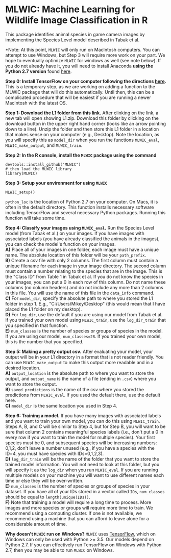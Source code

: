 # MLWIC: Machine Learning for Wildlife Image Classification in R

This package identifies animal species in game camera images by implementing the Species Level model described in Tabak et al.

*Note: At this point, `MLWIC` will only run on MacIntosh computers. You can attempt to use Windows, but Step 3 will require more work on your part. We hope to eventually optimize `MLWIC` for windows as well (see note below). If you do not already have it, you will need to install Anaconda <b>using the Python 2.7 version</b> found [here](https://www.anaconda.com/download/#macos). 

<b>Step 0: Install TensorFlow on your computer following the directions [here](https://www.tensorflow.org/install/).</b> This is a temporary step, as we are working on adding a function to the MLWIC package that will do this automatically. Until then, this can be a complicated procedure that will be easiest if you are running a newer MacIntosh with the latest OS. 

<b>Step 1: Download the L1 folder from this [link](https://drive.google.com/file/d/1_VH78A9AgCErMIcsbOlNEBXgASx2pRsP/view?usp=sharing).</b> After clinking on the link, a new tab will open showing L1.zip. Download this folder by clicking on the download button in the upper right hand corner (looks like an arrow pointing down to a line). Unzip the folder and then store this L1 folder in a location that makes sense on your computer (e.g., Desktop). Note the location, as you will specify this as `model_dir` when you run the functions `MLWIC_eval`, `MLWIC_make_output`, and `MLWIC_train`.

<b>Step 2: In the R console, install the `MLWIC` package using the command</b>
```
devtools::install_github("MLWIC")
# then load the MLWIC library
library(MLWIC)
```

<b>Step 3: Setup your environment for using `MLWIC`</b>
```
MLWIC_setup()
```
`python_loc` is the location of Python 2.7 on your computer. On Macs, it is often in the default directory. This function installs necessary software including TensorFlow and several necessary Python packages. Running this function will take some time. 

<b>Step 4: Classify your images using `MLWIC_eval`.</b> Run the Species Level model (from Tabak et al.) on your images. If you have images with associated labels (you have already classified the animals in the images), you can check the model's function on your images. \
<b>A)</b> Place all of your images in one folder, each image must have a unique name. The absolute location of this folder will be your `path_prefix`. \
<b>B)</b> Create a csv file with only 2 columns. The first column must contain a unique filename for each image in your image directory. The second column must contain a number relating to the species that are in the image. This is the "Class ID" from Table 1 in Tabak et al. If you do not know the species in your images, you can put a 0 in each row of this column. Do not name these columns (no column headers) and do not include any more than 2 columns in this file. You will use the name of this file in the `data_info` command. \
<b>C)</b> For `model_dir`, specify the absolute path to where you stored the L1 folder in step 1. E.g., "C:/Users/Mikey/Desktop" (this would mean that I have placed the L1 folder on my desktop). \
<b>D)</b> For `log_dir`, use the default if you are using our model from Tabak et al. If you trained your own model using `MLWIC_train`, use the `log_dir_train` that you specified in that function. \
<b>E)</b> `num_classes` is the number of species or groups of species in the model. If you are using our model, `num_classes=28`. If you trained your own model, this is the number that you specified. 


<b>Step 5: Making a pretty output csv.</b> After evaluating your model, your output will be in your L1 directory in a format that is not reader friendly. You can use `MLWIC_make_output` to make this output more readable and in a desired location.\
<b>A)</b> `output_location` is the absolute path to where you want to store the output, and `output_name` is the name of a file (ending in `.csv`) where you want to store the output. \
<b>B)</b> `saved_predictions` is the name of the csv where you stored the predictions from `MLWIC_eval`. If you used the default there, use the default here. \
<b>C)</b> `model_dir` is the same location you used in Step 4. 


<b>Step 6: Training a model.</b> If you have many images with associated labels and you want to train your own model, you can do this using `MLWIC_train`. Steps A, B, and C will be similar to Step 4, but for Step B, you will want to be sure that column 2 contains meaningful species labels (i.e., don't put a 0 in every row if you want to train the model for multiple species). Your first species must be 0, and subsequent species will be increasing numbers: 0,1,2, don't leave a number unused (e.g., if you have a species with the ID=4, you must have species with IDs=0,1,2,3). \
<b>D)</b> `log_dir_train` will be the name of the folder that you want to store the trained model information. You will not need to look at this folder, but you will specify it as the `log_dir` when you run `MLWIC_eval`. If you are running multiple models on your machine you will want to use different names each time or else they will be over-written. \
<b>E)</b> `num_classes` is the number of species or groups of species in your dataset. If you have all of your IDs stored in a vector called `IDs`, `num_classes` should be equal to `length(unique(IDs))`. \
<b>F)</b> Note that training a model will require a long time to process. More images and more species or groups will require more time to train. We recommend using a computing cluster. If one is not available, we recommend using a machine that you can afford to leave alone for a considerable amount of time. 


<b>Why doesn't `MLWIC` run on Windows?</b> `MLWIC` uses [TensorFlow](https://www.tensorflow.org/), which on Windows can only be used with Python >= 3.5. Our models depend on Python 2.7. If you can effectively run TensorFlow on Windows with Python 2.7, then you may be able to run `MLWIC` on Windows. 
